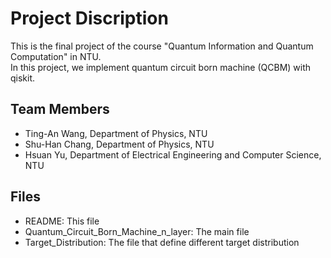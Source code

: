 # Project Discription

This is the final project of the course "Quantum Information and Quantum Computation" in NTU.  
In this project, we implement quantum circuit born machine (QCBM) with qiskit.

## Team Members
- Ting-An Wang, Department of Physics, NTU 
- Shu-Han Chang, Department of Physics, NTU
- Hsuan Yu, Department of Electrical Engineering and Computer Science, NTU

## Files
- 	README:                                 This file
- 	Quantum_Circuit_Born_Machine_n_layer: 	The main file
- 	Target_Distribution: 			          		The file that define different target distribution
